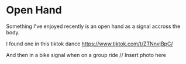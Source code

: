 

# Open Hand

Something I've enjoyed recently is an open hand as a signal accross the body.

I found one in this tiktok dance
https://www.tiktok.com/t/ZTNnvjBpC/

And then in a bike signal when on a group ride
// Insert photo here